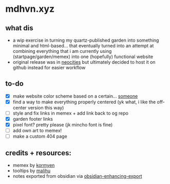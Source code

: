 # mdhvn.xyz

## what dis
- a wip exercise in turning my quartz-published garden into something minimal and html-based... that eventually turned into an attempt at combining everything that i am currently using (startpage/garden/memex) into one (hopefully) functional website
- original release was in [neocities](https://rzy.neocities.org) but ultimately decided to host it on github instead for easier workflow

## to-do
- [x] make website color scheme based on a certain... [someone](https://www.youtube.com/watch?v=CQeTZ4_77PA)
- [x] find a way to make everything properly centered (yk what, i like the off-center version this way)
- [ ] style and fix links in memex + add link back to og repo
- [x] garden footer links
- [x] pixel font? pretty please (jk mincho font is fine)
- [ ] add own art to memex!
- [ ] make a custom 404 page

## credits + resources:
- memex by [kormyen](https://github.com/kormyen/memex)
- tooltips by [malihu](http://manos.malihu.gr/style-my-tooltips-jquery-plugin/)
- notes exported from obsidian via [obsidian-enhancing-export](https://github.com/mokeyish/obsidian-enhancing-export)
